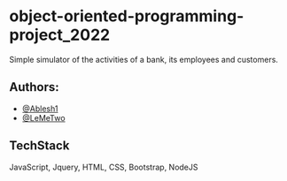 # object-oriented-programming-project_2022
Simple simulator of the activities of a bank, its employees and customers.

## Authors:
- [@Ablesh1](https://github.com/Ablesh1)
- [@LeMeTwo](https://github.com/LeMeTwo)

## TechStack
JavaScript, Jquery, HTML, CSS, Bootstrap, NodeJS
